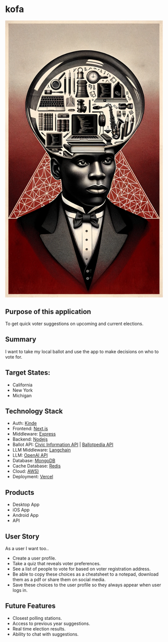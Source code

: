 # kofa
![Kofa Icon](imgs/kofa.png)

## Purpose of this application
To get quick voter suggestions on upcoming and current elections.

## Summary
I want to take my local ballot and use the app to make decisions on who to vote for.

## Target States:
- California
- New York
- Michigan

## Technology Stack
- Auth: [Kinde](https://kinde.com/)
- Frontend: [Next.js](https://nextjs.org/)
- Middleware: [Express](https://expressjs.com/)
- Backend: [Nodejs](https://nodejs.org/en/learn/getting-started/introduction-to-nodejs)
- Ballot API: [Civic Information API](https://developers.google.com/civic-information) | [Ballotpedia API](https://developer.ballotpedia.org/#elections)
- LLM Middleware: [Langchain](https://python.langchain.com/docs/get_started/quickstart)
- LLM: [OpenAI API](https://platform.openai.com/docs/api-reference)
- Database: [MongoDB](https://www.mongodb.com/docs/drivers/node/current/)
- Cache Database: [Redis](https://redis.com/)
- Cloud: [AWS)](https://docs.aws.amazon.com/)
- Deployment: [Vercel](https://vercel.com/docs)

## Products
- Desktop App
- iOS App
- Android App
- API

## User Story
As a user I want too..

- Create a user profile.
- Take a quiz that reveals voter preferences.
- See a list of people to vote for based on voter registration address.
- Be able to copy these choices as a cheatsheet to a notepad, download them as a pdf or share them on social media.
- Save these choices to the user profile so they always appear when user logs in.

## Future Features
- Closest polling stations.
- Access to previous year suggestions.
- Real time election results.
- Ability to chat with suggestions.